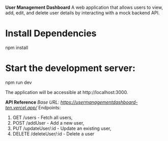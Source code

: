**User Management Dashboard**
A web application that allows users to view, add, edit, and delete user details by interacting with a mock backend API.

# Install Dependencies
  npm install

# Start the development server:
  npm run dev

  The application will be accessible at http://localhost:3000.

**API Reference**
*Base URL: https://usermanagementdashboard-ten.vercel.app/*
Endpoints:
1) GET /users - Fetch all users,
2) POST /addUser - Add a new user,
3) PUT /updateUser/:id - Update an existing user,
4) DELETE /deleteUser/:id - Delete a user

